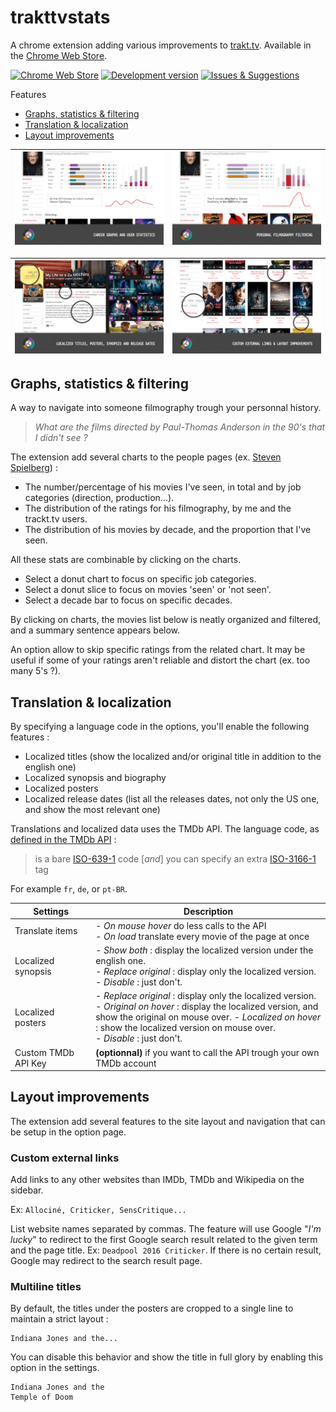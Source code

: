 # trakttvstats
A chrome extension adding various improvements to [trakt.tv](https://trakt.tv). Available in the [Chrome Web Store](https://chrome.google.com/webstore/detail/khhjjcbdknmdbdhgkbnldplgoppeehce).

[![Chrome Web Store](https://img.shields.io/chrome-web-store/v/khhjjcbdknmdbdhgkbnldplgoppeehce.svg?colorB=4cc61e)](https://chrome.google.com/webstore/detail/khhjjcbdknmdbdhgkbnldplgoppeehce)
[![Development version](https://img.shields.io/chrome-web-store/v/ppeoegnflhlfjkclghpfkgpgpbodlaaa.svg?label=development%20version)](https://chrome.google.com/webstore/detail/ppeoegnflhlfjkclghpfkgpgpbodlaaa)
[![Issues & Suggestions](https://img.shields.io/github/issues-raw/nliautaud/trakttvstats.svg?label=issues%20%26%20suggestions)](https://github.com/nliautaud/trakttvstats/issues)

Features

- [Graphs, statistics & filtering](#graphs-statistics--filtering)
- [Translation & localization](#translation--localization)
- [Layout improvements](#layout-improvements)

![Statistics screen](img/feature_stats.jpg)|![Filtering screen](img/feature_stats-filter.jpg)
:--:|:--:

![Localization screen](img/feature_i18n.jpg)|![Layout screen](img/feature_layout.jpg)
:--:|:--:

## Graphs, statistics & filtering

A way to navigate into someone filmography trough your personnal history.

> *What are the films directed by Paul-Thomas Anderson in the 90's that I didn't see ?*

The extension add several charts to the people pages (ex. [Steven Spielberg](https://trakt.tv/people/steven-spielberg)) :

- The number/percentage of his movies I've seen, in total and by job categories (direction, production...).
- The distribution of the ratings for his filmography, by me and the trackt.tv users.
- The distribution of his movies by decade, and the proportion that I've seen.

All these stats are combinable by clicking on the charts.

- Select a donut chart to focus on specific job categories.
- Select a donut slice to focus on movies 'seen' or 'not seen'.
- Select a decade bar to focus on specific decades.

By clicking on charts, the movies list below is neatly organized and filtered, and a summary sentence appears below.


An option allow to skip specific ratings from the related chart. It may be useful if some of your ratings aren't reliable and distort the chart (ex. too many 5's ?).

## Translation & localization

By specifying a language code in the options, you'll enable the following features :
- Localized titles (show the localized and/or original title in addition to the english one)
- Localized synopsis and biography
- Localized posters
- Localized release dates (list all the releases dates, not only the US one, and show the most relevant one)

Translations and localized data uses the TMDb API. The language code, as [defined in the TMDb API](https://developers.themoviedb.org/3/getting-started/languages) :
>  is a bare [ISO-639-1](https://en.wikipedia.org/wiki/List_of_ISO_639-1_codes) code [*and*] you can specify an extra [ISO-3166-1](https://en.wikipedia.org/wiki/ISO_3166-1_alpha-2) tag

For example `fr`, `de`, or `pt-BR`.

Settings | Description
--|--
Translate items | - *On mouse hover* do less calls to the API<br>- *On load* translate every movie of the page at once
Localized synopsis | - *Show both* : display the localized version under the english one.<br>- *Replace original* : display only the localized version.<br>- *Disable* : just don't.
Localized posters | - *Replace original* : display only the localized version.<br> - *Original on hover* : display the localized version, and show the original on mouse over. - *Localized on hover* : show the localized version on mouse over.<br>- *Disable* : just don't.
Custom TMDb API Key | **(optionnal)** if you want to call the API trough your own TMDb account

## Layout improvements

The extension add several features to the site layout and navigation that can be setup in the option page.

### Custom external links

Add links to any other websites than IMDb, TMDb and Wikipedia on the sidebar.

Ex: `Allociné, Criticker, SensCritique...`

List website names separated by commas. The feature will use Google "*I'm lucky*" to redirect to the first Google search result related to the given term and the page title. Ex: `Deadpool 2016 Criticker`. If there is no certain result, Google may redirect to the search result page.

### Multiline titles

By default, the titles under the posters are cropped to a single line to maintain a strict layout :

    Indiana Jones and the...

You can disable this behavior and show the title in full glory by enabling this option in the settings.

    Indiana Jones and the
    Temple of Doom
